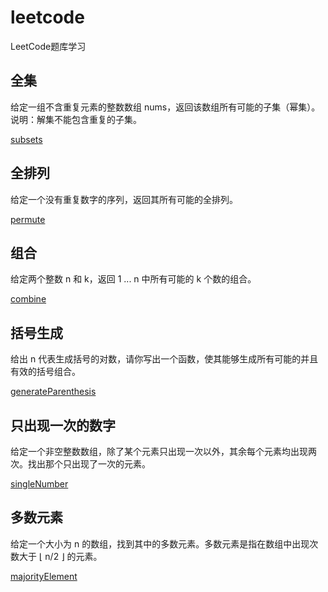 # leetcode
LeetCode题库学习

## 全集

给定一组不含重复元素的整数数组 nums，返回该数组所有可能的子集（幂集）。
说明：解集不能包含重复的子集。

[subsets](subsets)

## 全排列

给定一个没有重复数字的序列，返回其所有可能的全排列。

[permute](permute)

## 组合

给定两个整数 n 和 k，返回 1 ... n 中所有可能的 k 个数的组合。

[combine](combine)

## 括号生成

给出 n 代表生成括号的对数，请你写出一个函数，使其能够生成所有可能的并且有效的括号组合。

[generateParenthesis](generateParenthesis)

## 只出现一次的数字

给定一个非空整数数组，除了某个元素只出现一次以外，其余每个元素均出现两次。找出那个只出现了一次的元素。

[singleNumber](singleNumber)

## 多数元素

给定一个大小为 n 的数组，找到其中的多数元素。多数元素是指在数组中出现次数大于 ⌊ n/2 ⌋ 的元素。

[majorityElement](majorityElement)
